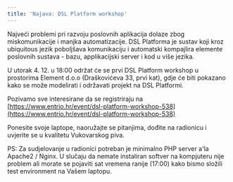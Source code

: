 ```yaml
---
title: 'Najava: DSL Platform workshop'
---
```


Najveći problemi pri razvoju poslovnih aplikacija dolaze zbog miskomunikacije i
manjka automatizacije. DSL Platforma je sustav koji kroz ubiquitous jezik
poboljšava komunikaciju i automatski kompajlira elemente poslovnih sustava -
bazu, applikacijski server i kod u više jezika.

U utorak 4. 12. u 18:00 održat će se prvi DSL Platform workshop u prostorima
Element d.o.o (Draškovićeva 33, prvi kat), gdje će biti pokazano kako se može
modelirati i održavati projekt na DSL Platformi.

<!-- break -->

Pozivamo sve interesirane da se registriraju na
[https://www.entrio.hr/event/dsl-platform-workshop-538](https://www.entrio.hr/event/dsl-platform-workshop-538)

Ponesite svoje laptope, naoružajte se pitanjima, dođite na radionicu i uvjerite
se u kvalitetu Vukovarskog piva.

PS: Za sudjelovanje u radionici potreban je minimalno PHP server a'la Apache2 /
Nginx. U slučaju da nemate instaliran softver na kompjuteru nije problem ali
morate se pojaviti sat vremena ranije (17:00) kako bismo složili test
environment na Vašem laptopu.
